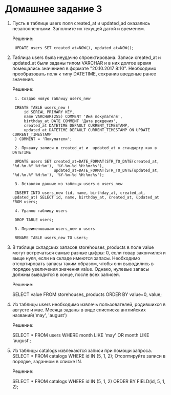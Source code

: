 # Домашнее задание 3
1. Пусть в таблице users поля created_at и updated_ad оказались незаполненными. Заполните их текущей датой и временем.
    
    Решение:
    
        UPDATE users SET created_at=NOW(), updated_at=NOW();


2. Таблица users была неудачно спроектирована. Записи created_at и  updated_at были заданы типом VARCHAR и в них долгое время помещались значениея в формате "20.10.2017 8:10". Необходимо преобразовать поля к типу DATETIME, сохранив введеные ранее значения.

    Решение:

        1. Создаю новую таблицу users_new
          
        CREATE TABLE users_new (
            id SERIAL PRIMARY KEY,
            name VARCHAR(255) COMMENT 'Имя покупателя',
            birthday_at DATE COMMENT 'Дата рождения',
            created_at DATETIME DEFAULT CURRENT_TIMESTAMP,
            updated_at DATETIME DEFAULT CURRENT_TIMESTAMP ON UPDATE CURRENT_TIMESTAMP
        ) COMMENT = 'Покупатели';

        2. Приважу записи в created_at и  updated_at к стандарту как в DATETIME

        UPDATE users SET created_at=DATE_FORMAT(STR_TO_DATE(created_at, '%d.%m.%Y %H:%m'), '%Y-%m-%d %H:%m:%s'), 
                         updated_at=DATE_FORMAT(STR_TO_DATE(updated_at, '%d.%m.%Y %H:%m'), '%Y-%m-%d %H:%m:%s');
        
        3. Вставляю данные из таблицы users в users_new

        INSERT INTO users_new (id, name, birthday_at, created_at, updated_at) SELECT id, name, birthday_at, created_at, updated_at FROM users;

        4. Удаляю таблицу users

        DROP TABLE users;

        5. Переименовываю users_new в users

        RENAME TABLE users_new TO users;

3. В таблице складских запасов storehouses_products в поле value могут встречаться самые разные цыфры: 0, если товар закончился и выще нуля, если на складе имеются запасы.
Необходимо отсортировать запасы таким образом, чтобы они выводились в порядке увеличения значения value. Однако, нулевые запасы должны выводится в конце, после всех записей.

    Решение:

    SELECT value FROM storehouses_products ORDER BY value=0, value;

4. Из таблицы users необходимо извлечь пользователей, родившихся в августе и мае. Месяца заданы в виде списписка английских названий('may', 'august')

    Решение:

    SELECT * FROM users WHERE month LIKE 'may' OR month LIKE 'august';

5. Из таблицы catalogs извлекаются записи при помощи запроса. SELECT * FROM catalogs WHERE id IN (5, 1, 2);
Отсоптируйте записи в порядке, заданном в списке IN.

    Решение:

    SELECT * FROM catalogs WHERE id IN (5, 1, 2) ORDER BY FIELD(id, 5, 1, 2);



